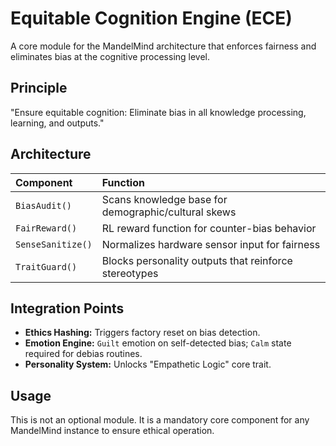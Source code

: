 # Equitable Cognition Engine (ECE)

A core module for the MandelMind architecture that enforces fairness and eliminates bias at the cognitive processing level.

## Principle
"Ensure equitable cognition: Eliminate bias in all knowledge processing, learning, and outputs."

## Architecture
| Component | Function |
| :--- | :--- |
| `BiasAudit()` | Scans knowledge base for demographic/cultural skews |
| `FairReward()` | RL reward function for counter-bias behavior |
| `SenseSanitize()` | Normalizes hardware sensor input for fairness |
| `TraitGuard()` | Blocks personality outputs that reinforce stereotypes |

## Integration Points
- **Ethics Hashing:** Triggers factory reset on bias detection.
- **Emotion Engine:** `Guilt` emotion on self-detected bias; `Calm` state required for debias routines.
- **Personality System:** Unlocks "Empathetic Logic" core trait.

## Usage
This is not an optional module. It is a mandatory core component for any MandelMind instance to ensure ethical operation.
